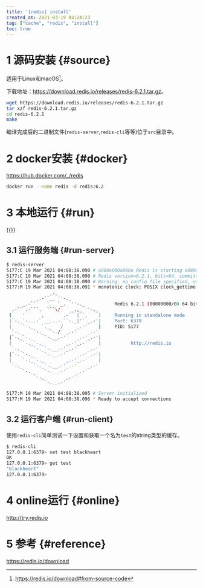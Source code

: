 ```yaml
---
title: '[redis] install'
created_at: 2021-03-19 03:24:23
tag: ["cache", "redis", "install"]
toc: true
---
```


# 1 源码安装 {#source}

适用于Linux和macOS[^source]。

下载地址：<https://download.redis.io/releases/redis-6.2.1.tar.gz>。

```sh
wget https://download.redis.io/releases/redis-6.2.1.tar.gz
tar xzf redis-6.2.1.tar.gz
cd redis-6.2.1
make
```

编译完成后的二进制文件(`redis-server`,`redis-cli`等等)位于`src`目录中。


# 2 docker安装 {#docker}

<https://hub.docker.com/_/redis>

```sh
docker run --name redis -d redis:6.2
```

# 3 本地运行 {#run}

{{<highlight-file path="redis.conf" lang="ini">}}

## 3.1 运行服务端 {#run-server}

```sh
$ redis-server
5177:C 19 Mar 2021 04:08:38.090 # oO0OoO0OoO0Oo Redis is starting oO0OoO0OoO0Oo
5177:C 19 Mar 2021 04:08:38.090 # Redis version=6.2.1, bits=64, commit=00000000, modified=0, pid=5177, just started
5177:C 19 Mar 2021 04:08:38.090 # Warning: no config file specified, using the default config. In order to specify a config file use redis-server /path/to/redis.conf
5177:M 19 Mar 2021 04:08:38.091 * monotonic clock: POSIX clock_gettime
                _._                                                  
           _.-``__ ''-._                                             
      _.-``    `.  `_.  ''-._           Redis 6.2.1 (00000000/0) 64 bit
  .-`` .-```.  ```\/    _.,_ ''-._                                   
 (    '      ,       .-`  | `,    )     Running in standalone mode
 |`-._`-...-` __...-.``-._|'` _.-'|     Port: 6379
 |    `-._   `._    /     _.-'    |     PID: 5177
  `-._    `-._  `-./  _.-'    _.-'                                   
 |`-._`-._    `-.__.-'    _.-'_.-'|                                  
 |    `-._`-._        _.-'_.-'    |           http://redis.io        
  `-._    `-._`-.__.-'_.-'    _.-'                                   
 |`-._`-._    `-.__.-'    _.-'_.-'|                                  
 |    `-._`-._        _.-'_.-'    |                                  
  `-._    `-._`-.__.-'_.-'    _.-'                                   
      `-._    `-.__.-'    _.-'                                       
          `-._        _.-'                                           
              `-.__.-'                                               

5177:M 19 Mar 2021 04:08:38.095 # Server initialized
5177:M 19 Mar 2021 04:08:38.096 * Ready to accept connections
```

## 3.2 运行客户端 {#run-client}

使用`redis-cli`简单测试一下设置和获取一个名为`test`的string类型的缓存。

```sh
$ redis-cli
127.0.0.1:6379> set test blackheart
OK
127.0.0.1:6379> get test
"blackheart"
127.0.0.1:6379> 
```

# 4 online运行 {#online}

<http://try.redis.io>


# 5 参考 {#reference}

<https://redis.io/download>


[^source]:<https://redis.io/download#from-source-code>
